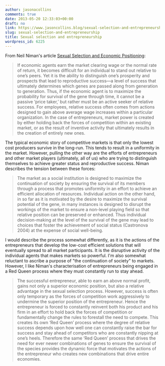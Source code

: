 ```yaml
---
author: jasonacollins
comments: true
date: 2013-05-20 12:33:03+00:00
draft: no
link: https://www.jasoncollins.blog/sexual-selection-and-entrepreneurship/
slug: sexual-selection-and-entrepreneurship
title: Sexual selection and entrepreneurship
wordpress_id: 6225
---
```


From Neil Niman's article [Sexual Selection and Economic Positioning](https://doi.org/10.1007/s10818-005-0493-y):


<blockquote>If economic agents earn the market clearing wage or the normal rate of return, it becomes difficult for an individual to stand out relative to one’s peers. Yet it is the ability to distinguish one’s prosperity and prospects that lead to reproductive success—a level of success that ultimately determines which genes are passed along from generation to generation. Thus, if the economic agent is to maximize the probability for survival of the gene through time, it cannot be a passive ‘price taker,’ but rather must be an active seeker of relative success. For employees, relative success often comes from actions designed to gain above average wage increases within a particular organization. In the case of entrepreneurs, market power is created by either holding back the forces of competition within an existing market, or as the result of inventive activity that ultimately results in the creation of entirely new ones.</blockquote>


The typical economic story of competitive markets is that only the lowest cost producers survive in the long-run. This tends to result in a uniformity in the market. However, pulling the other way are the efforts of entrepreneurs and other market players (ultimately, all of us) who are trying to distinguish themselves to achieve greater status and reproductive success. Niman describes the tension between these forces:


<blockquote>The market as a social institution is designed to maximize the continuation of society by ensuring the survival of its members through a process that promotes uniformity in an effort to achieve an efficient allocation of resources. Individual action on the other hand, in so far as it is motivated by the desire to maximize the survival potential of the gene, in many instances is designed to disrupt the workings of the market to ensure a non-level playing field so that relative position can be preserved or enhanced. Thus individual decision-making at the level of the survival of the gene may lead to choices that foster the achievement of social status (Castronova 2004) at the expense of social well-being.</blockquote>


I would describe the process somewhat differently, as it is the actions of the entrepreneurs that develop the low-cost efficient solutions that will eventually spread to all market participants. It is the disruptive activity of the individual agents that makes markets so powerful. I'm also somewhat reluctant to ascribe a purpose of "the continuation of society" to markets. However, I like Niman's characterisation of entrepreneurs being engaged in a Red Queen process where they must constantly run to stay ahead.


<blockquote>The successful entrepreneur, able to earn an above normal profit, gains not only a superior economic position, but also a relative advantage in the sexual selection process. However, success is often only temporary as the forces of competition work aggressively to undermine the superior position of the entrepreneur. Hence the entrepreneur is forced to constantly reinvent both his product and his firm in an effort to hold back the forces of competition or fundamentally change the rules to forestall the need to compete. This creates its own ‘Red Queen’ process where the degree of relative success depends upon how well one can constantly raise the bar for success and stay ahead of competitors who are constantly nipping at one’s heels. Therefore the same ‘Red Queen’ process that drives the need for ever newer combinations of genes to ensure the survival of the species provides the dynamic force that motivates the actions of the entrepreneur who creates new combinations that drive entire economies.</blockquote>
